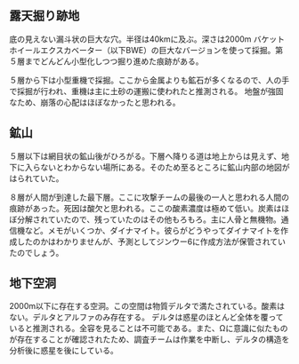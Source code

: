 ## 露天掘り跡地
底の見えない漏斗状の巨大な穴。半径は40kmに及ぶ。深さは2000m
バケットホイールエクスカベーター（以下BWE）の巨大なバージョンを使って採掘。第５層までどんどん小型化しつつ掘り進めた痕跡がある。

５層から下は小型重機で採掘。ここから金属よりも鉱石が多くなるので、人の手で採掘が行われ、重機は主に土砂の運搬に使われたと推測される。
地盤が強固なため、崩落の心配はほぼなかったと思われる。

## 鉱山
５層以下は網目状の鉱山後がひろがる。下層へ降りる道は地上からは見えず、地下に入らないとわからない場所にある。そのため至るところに鉱山内部の地図がはられていた。

８層が人間が到達した最下層。ここに攻撃チームの最後の一人と思われる人間の痕跡があった。死因は酸欠と思われる。ここの酸素濃度は極めて低い。炭素はほぼ分解されていたので、残っていたのはその他もろもろ。主に人骨と無機物。通信機など。メモがいくつか、ダイナマイト。彼らがどうやってダイナマイトを作成したのかはわかりませんが、予測としてジンウー6に作成方法が保管されていたのでしょう。

## 地下空洞
2000m以下に存在する空洞。この空間は物質デルタで満たされている。酸素はない。デルタとアルファのみ存在する。
デルタは惑星のほとんど全体を覆っていると推測される。全容を見ることは不可能である。また、Ωに意識に似たものが存在することが確認されたため、調査チームは作業を中断し、デルタの構造を分析後に惑星を後にしている。
